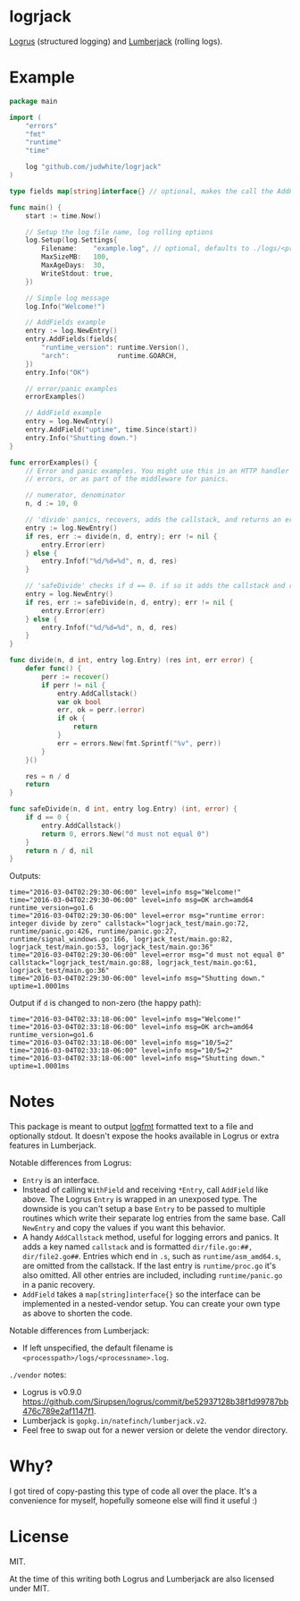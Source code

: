 # logrjack
[Logrus](https://github.com/Sirupsen/logrus) (structured logging) and [Lumberjack](https://github.com/natefinch/lumberjack) (rolling logs).

# Example

```go
package main

import (
	"errors"
	"fmt"
	"runtime"
	"time"

	log "github.com/judwhite/logrjack"
)

type fields map[string]interface{} // optional, makes the call the AddFields look nice

func main() {
	start := time.Now()

	// Setup the log file name, log rolling options
	log.Setup(log.Settings{
		Filename:    "example.log", // optional, defaults to ./logs/<procname>.log
		MaxSizeMB:   100,
		MaxAgeDays:  30,
		WriteStdout: true,
	})

	// Simple log message
	log.Info("Welcome!")

	// AddFields example
	entry := log.NewEntry()
	entry.AddFields(fields{
		"runtime_version": runtime.Version(),
		"arch":            runtime.GOARCH,
	})
	entry.Info("OK")

	// error/panic examples
	errorExamples()

	// AddField example
	entry = log.NewEntry()
	entry.AddField("uptime", time.Since(start))
	entry.Info("Shutting down.")
}

func errorExamples() {
	// Error and panic examples. You might use this in an HTTP handler for
	// errors, or as part of the middleware for panics.

	// numerator, denominator
	n, d := 10, 0

	// 'divide' panics, recovers, adds the callstack, and returns an error
	entry := log.NewEntry()
	if res, err := divide(n, d, entry); err != nil {
		entry.Error(err)
	} else {
		entry.Infof("%d/%d=%d", n, d, res)
	}

	// 'safeDivide' checks if d == 0. if so it adds the callstack and returns an error
	entry = log.NewEntry()
	if res, err := safeDivide(n, d, entry); err != nil {
		entry.Error(err)
	} else {
		entry.Infof("%d/%d=%d", n, d, res)
	}
}

func divide(n, d int, entry log.Entry) (res int, err error) {
	defer func() {
		perr := recover()
		if perr != nil {
			entry.AddCallstack()
			var ok bool
			err, ok = perr.(error)
			if ok {
				return
			}
			err = errors.New(fmt.Sprintf("%v", perr))
		}
	}()

	res = n / d
	return
}

func safeDivide(n, d int, entry log.Entry) (int, error) {
	if d == 0 {
		entry.AddCallstack()
		return 0, errors.New("d must not equal 0")
	}
	return n / d, nil
}
```

Outputs:

```
time="2016-03-04T02:29:30-06:00" level=info msg="Welcome!" 
time="2016-03-04T02:29:30-06:00" level=info msg=OK arch=amd64 runtime_version=go1.6 
time="2016-03-04T02:29:30-06:00" level=error msg="runtime error: integer divide by zero" callstack="logrjack_test/main.go:72, runtime/panic.go:426, runtime/panic.go:27, runtime/signal_windows.go:166, logrjack_test/main.go:82, logrjack_test/main.go:53, logrjack_test/main.go:36" 
time="2016-03-04T02:29:30-06:00" level=error msg="d must not equal 0" callstack="logrjack_test/main.go:88, logrjack_test/main.go:61, logrjack_test/main.go:36" 
time="2016-03-04T02:29:30-06:00" level=info msg="Shutting down." uptime=1.0001ms 
```

Output if `d` is changed to non-zero (the happy path):

```
time="2016-03-04T02:33:18-06:00" level=info msg="Welcome!" 
time="2016-03-04T02:33:18-06:00" level=info msg=OK arch=amd64 runtime_version=go1.6 
time="2016-03-04T02:33:18-06:00" level=info msg="10/5=2" 
time="2016-03-04T02:33:18-06:00" level=info msg="10/5=2" 
time="2016-03-04T02:33:18-06:00" level=info msg="Shutting down." uptime=1.0001ms 
```

# Notes

This package is meant to output [logfmt](https://github.com/kr/logfmt) formatted text to a file and optionally stdout. It doesn't expose the hooks available in Logrus or extra features in Lumberjack.

Notable differences from Logrus:
- `Entry` is an interface.
- Instead of calling `WithField` and receiving `*Entry`, call `AddField` like above. The Logrus `Entry` is wrapped in an unexposed type. The downside is you can't setup a base `Entry` to be passed to multiple routines which write their separate log entries from the same base. Call `NewEntry` and copy the values if you want this behavior.
- A handy `AddCallstack` method, useful for logging errors and panics. It adds a key named `callstack` and is formatted `dir/file.go:##, dir/file2.go##`. Entries which end in `.s`, such as `runtime/asm_amd64.s`, are omitted from the callstack. If the last entry is `runtime/proc.go` it's also omitted. All other entries are included, including `runtime/panic.go` in a panic recovery.
- `AddField` takes a `map[string]interface{}` so the interface can be implemented in a nested-vendor setup. You can create your own type as above to shorten the code.

Notable differences from Lumberjack:
- If left unspecified, the default filename is `<processpath>/logs/<processname>.log`.

`./vendor` notes:
- Logrus is v0.9.0 https://github.com/Sirupsen/logrus/commit/be52937128b38f1d99787bb476c789e2af1147f1.
- Lumberjack is `gopkg.in/natefinch/lumberjack.v2`.
- Feel free to swap out for a newer version or delete the vendor directory.

# Why?

I got tired of copy-pasting this type of code all over the place. It's a convenience for myself, hopefully someone else will find it useful :)

# License

MIT.

At the time of this writing both Logrus and Lumberjack are also licensed under MIT.
